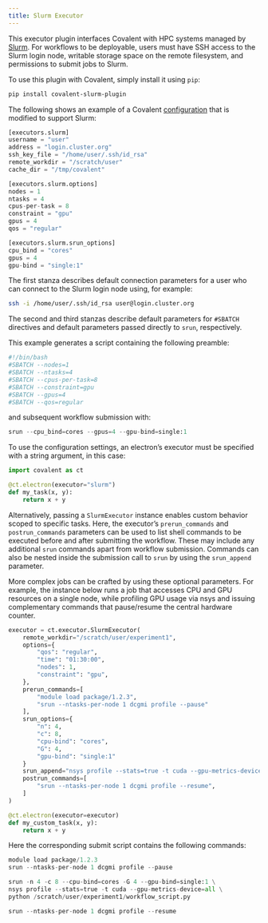 ```yaml
---
title: Slurm Executor
---
```


This executor plugin interfaces Covalent with HPC systems managed by [Slurm](https://slurm.schedmd.com/documentation.html). For workflows to be deployable, users must have SSH access to the Slurm login node, writable storage space on the remote filesystem, and permissions to submit jobs to Slurm.

To use this plugin with Covalent, simply install it using `pip`:

```bash
pip install covalent-slurm-plugin
```

The following shows an example of a Covalent [configuration](#) that is modified to support Slurm:

<!-- add the configuration file https://covalent.readthedocs.io/en/latest/how_to/config/customization.html -->

```py
[executors.slurm]
username = "user"
address = "login.cluster.org"
ssh_key_file = "/home/user/.ssh/id_rsa"
remote_workdir = "/scratch/user"
cache_dir = "/tmp/covalent"

[executors.slurm.options]
nodes = 1
ntasks = 4
cpus-per-task = 8
constraint = "gpu"
gpus = 4
qos = "regular"

[executors.slurm.srun_options]
cpu_bind = "cores"
gpus = 4
gpu-bind = "single:1"
```

The first stanza describes default connection parameters for a user who can connect to the Slurm login node using, for example:

```bash
ssh -i /home/user/.ssh/id_rsa user@login.cluster.org
```

The second and third stanzas describe default parameters for `#SBATCH` directives and default parameters passed directly to `srun`, respectively.

This example generates a script containing the following preamble:

```py
#!/bin/bash
#SBATCH --nodes=1
#SBATCH --ntasks=4
#SBATCH --cpus-per-task=8
#SBATCH --constraint=gpu
#SBATCH --gpus=4
#SBATCH --qos=regular
```

and subsequent workflow submission with:

```py
srun --cpu_bind=cores --gpus=4 --gpu-bind=single:1
```

To use the configuration settings, an electron’s executor must be specified with a string argument, in this case:

```py
import covalent as ct

@ct.electron(executor="slurm")
def my_task(x, y):
    return x + y
```

Alternatively, passing a `SlurmExecutor` instance enables custom behavior scoped to specific tasks. Here, the executor’s `prerun_commands` and `postrun_commands` parameters can be used to list shell commands to be executed before and after submitting the workflow. These may include any additional `srun` commands apart from workflow submission. Commands can also be nested inside the submission call to `srun` by using the `srun_append` parameter.

More complex jobs can be crafted by using these optional parameters. For example, the instance below runs a job that accesses CPU and GPU resources on a single node, while profiling GPU usage via nsys and issuing complementary commands that pause/resume the central hardware counter.

```py
executor = ct.executor.SlurmExecutor(
    remote_workdir="/scratch/user/experiment1",
    options={
        "qos": "regular",
        "time": "01:30:00",
        "nodes": 1,
        "constraint": "gpu",
    },
    prerun_commands=[
        "module load package/1.2.3",
        "srun --ntasks-per-node 1 dcgmi profile --pause"
    ],
    srun_options={
        "n": 4,
        "c": 8,
        "cpu-bind": "cores",
        "G": 4,
        "gpu-bind": "single:1"
    }
    srun_append="nsys profile --stats=true -t cuda --gpu-metrics-device=all",
    postrun_commands=[
        "srun --ntasks-per-node 1 dcgmi profile --resume",
    ]
)

@ct.electron(executor=executor)
def my_custom_task(x, y):
    return x + y
```

Here the corresponding submit script contains the following commands:

```py
module load package/1.2.3
srun --ntasks-per-node 1 dcgmi profile --pause

srun -n 4 -c 8 --cpu-bind=cores -G 4 --gpu-bind=single:1 \
nsys profile --stats=true -t cuda --gpu-metrics-device=all \
python /scratch/user/experiment1/workflow_script.py

srun --ntasks-per-node 1 dcgmi profile --resume
```